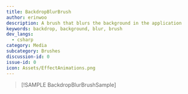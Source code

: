 ```yaml
---
title: BackdropBlurBrush
author: erinwoo  
description: A brush that blurs the background in the application
keywords: backdrop, background, blur, brush
dev_langs:
  - csharp
category: Media
subcategory: Brushes
discussion-id: 0
issue-id: 0
icon: Assets/EffectAnimations.png
---
```


> [!SAMPLE BackdropBlurBrushSample]
